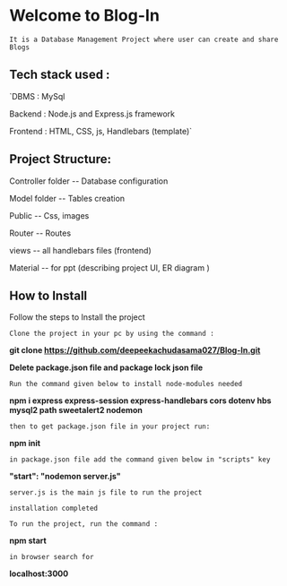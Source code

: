 # Welcome to Blog-In

`It is a Database Management Project where user can create and share Blogs`

## Tech stack used :

`DBMS : MySql

Backend : Node.js and Express.js framework 

Frontend : HTML, CSS, js, Handlebars (template)`


## Project Structure:

Controller folder -- Database configuration 

Model folder -- Tables creation 

Public -- Css, images 

Router -- Routes 

views -- all handlebars files (frontend)

Material -- for ppt (describing project UI, ER diagram )

## How to Install

Follow the steps to Install the project 

`Clone the project in your pc by using the command :`

**git clone https://github.com/deepeekachudasama027/Blog-In.git**

**Delete package.json file and package lock json file**

`Run the command given below to install node-modules needed`

**npm i express express-session express-handlebars cors dotenv hbs mysql2 path sweetalert2 nodemon**
 
`then to get package.json file in your project run:`

**npm init**

`in package.json file add the command given below in "scripts" key`

**"start": "nodemon server.js"**

`server.js is the main js file to run the project`

`installation completed`

`To run the project, run the command :`

**npm start**

`in browser search for`

**localhost:3000**





